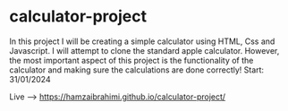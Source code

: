 # calculator-project

In this project I will be creating a simple calculator using HTML, Css and Javascript. I will attempt to clone the standard apple calculator. However, the most important aspect of this project is the functionality of the calculator and making sure the calculations are done correctly! 
Start: 31/01/2024

Live --> https://hamzaibrahimi.github.io/calculator-project/